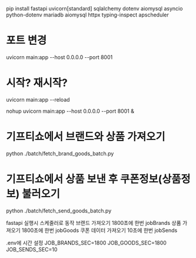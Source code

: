 pip install fastapi uvicorn[standard] sqlalchemy dotenv aiomysql asyncio python-dotenv mariadb aiomysql httpx typing-inspect apscheduler

# 포트 변경
uvicorn main:app --host 0.0.0.0 --port 8001
# 시작? 재시작?
uvicorn main:app --reload


nohup uvicorn main:app --host 0.0.0.0 --port 8001 &

# 기프티쇼에서 브랜드와 상품 가져오기
python ./batch/fetch_brand_goods_batch.py
# 기프티쇼에서 상품 보낸 후 쿠폰정보(상품정보) 불러오기
python ./batch/fetch_send_goods_batch.py

fastapi 실행시 스케줄러로 동작
브랜드 가져오기 1800초에 한번
jobBrands
상품 가져오기 1800초에 한번
jobGoods
쿠폰 데이터 가져오기 10초에 한번
jobSends

.env에 시간 설정
JOB_BRANDS_SEC=1800
JOB_GOODS_SEC=1800
JOB_SENDS_SEC=10
